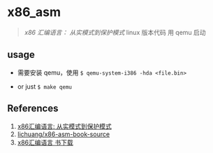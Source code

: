 # x86_asm

> *x86 汇编语言： 从实模式到保护模式* linux 版本代码 
> 用 qemu 启动

## usage

* 需要安装 qemu，使用 
  ``` $ qemu-system-i386 -hda <file.bin> ``` 

* or just ``` $ make qemu ```

## References

1. [x86汇编语言: 从实模式到保护模式](https://www.jianshu.com/p/d481cb547e9f)  
2. [lichuang/x86-asm-book-source](https://github.com/lichuang/x86-asm-book-source)  
3. [x86汇编语言 书下载](http://www.3322.cc/soft/36223.html)
